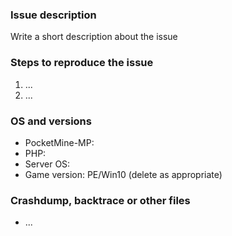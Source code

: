 ### Issue description
<!--- use our forum https://forums.pocketmine.net for questions -->
Write a short description about the issue

### Steps to reproduce the issue
<!--- help us find the problem by adding steps to reproduce the issue -->
1. ...
2. ...

### OS and versions
<!--- use the 'version' command in PocketMine-MP
NOTE: LATEST is not a valid version. 
PocketMine version should include Jenkins build number and/or git commit hash.
-->
* PocketMine-MP:
* PHP:
* Server OS:
* Game version: PE/Win10 (delete as appropriate)

### Crashdump, backtrace or other files
<!--- please use gist or anything else and add links here -->
* ...
